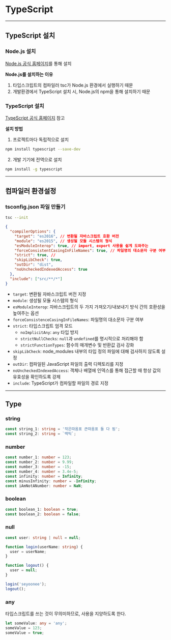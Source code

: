 # **TypeScript**

---

## **TypeScript 설치**

### Node.js 설치

[Node.js 공식 홈페이지](nodejs.org)를 통해 설치

**Node.js를 설치하는 이유**

1. 타입스크립트의 컴파일러 tsc가 Node.js 환경에서 실행하기 때문
2. 개발환경에서 TypeScript 설치 시, Node.js의 npm을 통해 설치하기 때문

### TypeScript 설치

[TypeScript 공식 홈페이지](typescriptlang.org) 참고

**설치 방법**

1. 프로젝트마다 독립적으로 설치

```bash
npm install typescript --save-dev
```

2. 개발 기기에 전역으로 설치

```bash
npm install -g typescript
```

---

## **컴파일러 환경설정**

### tsconfig.json 파일 만들기

```bash
tsc --init
```

```json
{
  "compilerOptions": {
    "target": "es2016", // 변환될 자바스크립트 호환 버전
    "module": "es2015", // 생성될 모듈 시스템의 형식
    "esModuleInterop": true, // import, export 사용을 쉽게 도와주는
    "forceConsistentCasingInFileNames": true, // 파일명의 대소문자 구분 여부
    "strict": true, //
    "skipLibCheck": true,
    "outDir": "dist",
    "noUncheckedIndexedAccess": true
  },
  "include": ["src/**/*"]
}
```

- `target`: 변환될 자바스크립트 버전 지정
- `module`: 생성될 모듈 시스템의 형식
- `esModuleInterop`: 자바스크립트의 두 가지 가져오기/내보내기 방식 간의 호환성을 높여주는 옵션
- `forceConsistenceCasingInFileNames`: 파일명의 대소문자 구분 여부
- `strict`: 타입스크립트 엄격 모드
  - `noImplicitAny`: `any` 타입 방지
  - `strictNullChecks`: `null`과 `undefined`를 명시적으로 처리해야 함
  - `strictFunctionTypes`: 함수의 매개변수 및 반환값 검사 강화
- `skipLibCheck`: node_modules 내부의 타입 정의 파일에 대해 검사하지 않도록 설정
- `outDir`: 컴파일된 JavaScript 파일의 출력 디렉토리를 지정
- `noUncheckedIndexedAccess`: 객체나 배열에 인덱스를 통해 접근할 때 항상 값의 유효성을 확인하도록 강제
- `include`: TypeScript가 컴파일할 파일의 경로 지정

---

## **Type**

### string

```ts
const string_1: string = '작은따옴표 큰따옴표 둘 다 됨';
const string_2: string = `백틱`;
```

### number

```ts
const number_1: number = 123;
const number_2: number = 9.99;
const number_3: number = -15;
const number_4: number = 3.4e-5;
const infinity: number = Infinity;
const minusInfinity: number = -Infinity;
const iAmNotANumber: number = NaN;
```

### boolean

```ts
const boolean_1: boolean = true;
const boolean_2: boolean = false;
```

### null

```ts
const user: string | null = null;

function login(userName: string) {
  user = userName;
}

function logout() {
  user = null;
}

login('seyoonee');
logout();
```

### any

타입스크립트를 쓰는 것이 무의미하므로, 사용을 지양하도록 한다.

```ts
let someValue: any = 'any';
someValue = 123;
someValue = true;
```
